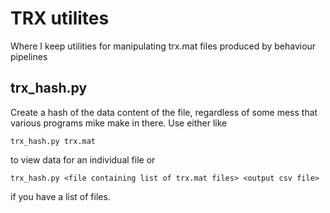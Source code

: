 # TRX utilites

Where I keep utilities for manipulating trx.mat files produced by behaviour pipelines

## trx_hash.py

Create a hash of the data content of the file, regardless of some mess that various programs mike make in there. Use either like

`trx_hash.py trx.mat`

to view data for an individual file or

`trx_hash.py <file containing list of trx.mat files> <output csv file>`

if you have a list of files.